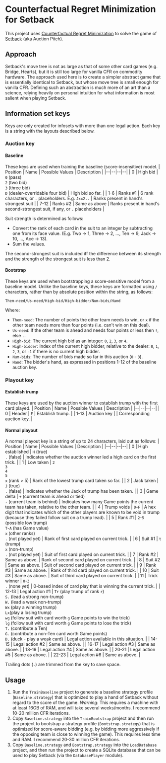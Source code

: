 # Counterfactual Regret Minimization for Setback

This project uses [Counterfactual Regret Minimization](https://github.com/brianberns/Cfrm) to solve the game of [Setback](https://en.wikipedia.org/wiki/Pitch_%28card_game%29#Auction_Pitch) (aka Auction Pitch).

## Approach
Setback's move tree is not as large as that of some other card games (e.g. Bridge, Hearts), but it is still too large for vanilla CFR on commodity hardware. The approach used here is to create a simpler abstract game that is essentially identical to Setback, but whose move tree is small enough for vanilla CFR. Defining such an abstraction is much more of an art than a science, relying heavily on personal intuition for what information is most salient when playing Setback.

## Information set keys
Keys are only created for infosets with more than one legal action. Each key is a string with the layouts described below.

### Auction key
#### Baseline
These keys are used when training the baseline (score-insensitive) model.
| Position | Name | Possible Values | Description |
|--|--|--|--|
| 0 | High bid | `0` (pass)<br/>`2` (two bid)<br/>`3` (three bid)<br/>`D` (dealer-overridable four bid) | High bid so far. |
| 1-6 | Ranks #1 | 6 rank characters, or `.` placeholders. E.g. `Jxx2..` | Ranks present in hand's strongest suit |
| 7-12 | Ranks #2 | Same as above | Ranks present in hand's second-strongest suit, if any, or `.` placeholders |

Suit strength is determined as follows:

* Convert the rank of each card in the suit to an integer by subtracting one from its face value. (E.g. Two → 1, Three → 2, ..., Ten → 9, Jack → 10, ..., Ace → 13).
* Sum the values.

The second-strongest suit is included iff the difference between its strength and the strength of the strongest suit is less than 2.

#### Bootstrap
These keys are used when bootstrapping a score-sensitive model from a baseline model. Unlike the baseline keys, these keys are formatted using `/` characters, rather than by absolute position within the string, as follows:
```
Them-need/Us-need/High-bid/High-bidder/Num-bids/Hand
```

Where:
* `Them-need`: The number of points the other team needs to win, or `x` if the other team needs more than four points (i.e. can't win on this deal).
* `Us-need`: If the other team is ahead and needs four points or less then `!`, else `.`.
* `High-bid`: The current high bid as an integer: `0`, `2`, `3`, or `4`.
* `High-bidder`: Index of the current high bidder, relative to the dealer: `0`, `1`, `2`, `3`, or `-1` if there is no current high bidder.
* `Num-bids`: The number of bids made so far in this auction (`0` - `3`).
* `Hand`: The bidder's hand, as expressed in positions 1-12 of the baseline auction key.

### Playout key
#### Establish trump
These keys are used by the auction winner to establish trump with the first card played.
| Position | Name | Possible Values | Description |
|--|--|--|--|
| 0 | Header | `E` | Establish trump. |
| 1-13 | Auction key | | Corresponding auction key. |

#### Normal playout
A normal playout key is a string of up to 24 characters, laid out as follows:
| Position | Name | Possible Values | Description |
|--|--|--|--|
| 0 | High established | `H` (true)<br/>`.` (false) | Indicates whether the auction winner led a high card on the first trick. |
| 1 | Low taken | `2`<br/>`3`<br/>`4`<br/>`5`<br/>`x` (rank > 5) | Rank of the lowest trump card taken so far. |
| 2 | Jack taken | `J` (true)<br/>`.` (false) | Indicates whether the Jack of trump has been taken. |
| 3 | Game delta | `+` (current team is ahead or tied)<br/>`-` (current team is behind) | Indicates how many Game points the current team has taken, relative to the other team. |
| 4 | Trump voids | `0`-`F` | A hex digit that indicates which of the other players are known to be void in trump (because they failed follow suit on a trump lead). |
| 5 | Rank #1 | `2`-`5` (possible low trump)<br/>`T`-`A` (has Game value)<br/>`x` (other ranks)<br/>`.` (not played yet) | Rank of first card played on current trick. |
| 6 | Suit #1 | `t` (trump)<br/>`x` (non-trump)<br/>`.` (not played yet) | Suit of first card played on current trick. |
| 7 | Rank #2 | Same as above. | Rank of second card played on current trick. |
| 8 | Suit #2 | Same as above. | Suit of second card played on current trick. |
| 9 | Rank #3 | Same as above. | Rank of third card played on current trick. |
| 10 | Suit #3 | Same as above. | Suit of third card played on current trick. |
| 11 | Trick winner | `0`-`3`<br/>`.` (none yet) | 0-based index of card play that is winning the current trick. |
| 12-13 | Legal action #1 | `Tr` (play trump of rank `r`)<br/>`S.` (lead a strong non-trump)<br/>`W.` (lead a weak non-trump)<br/>`Wx` (play a winning trump)<br/>`Lx`(play a losing trump)<br/>`wg` (follow suit with card worth `g` Game points to win the trick)<br/>`lg` (follow suit with card worth `g` Game points to lose the trick)<br/>`T.` (contribute a Ten)<br/>`G.` (contribute a non-Ten card worth Game points)<br/>`D.` (duck - play a weak card) | Legal action available in this situation. |
| 14-15 | Legal action #2 | Same as above. |
| 16-17 | Legal action #3 | Same as above. |
| 18-19 | Legal action #4 | Same as above. |
| 20-21 | Legal action #5 | Same as above. |
| 22-23 | Legal action #6 | Same as above. |

Trailing dots (`.`) are trimmed from the key to save space.

## Usage

1. Run the `TrainBaseline` project to generate a baseline strategy profile (`Baseline.strategy`) that is optimized to play a hand of Setback without regard to the score of the game. *Warning*: This requires a machine with at least 16GB of RAM, and will take several weeks/months. I recommend 10-20 million CFR iterations.
2. Copy `Baseline.strategy` into the `TrainBootstrap` project and then run the project to bootstrap a strategy profile (`Bootstrap.strategy`) that is optimized for score-aware bidding (e.g. by bidding more aggressively if the opposing team is close to winning the game). This requires less time and RAM. I recommend 20-30 million CFR iterations.
3. Copy `Baseline.strategy` and `Bootstrap.strategy` into the `LoadDatabase` project, and then run the project to create a SQLite database that can be used to play Setback (via the `DatabasePlayer` module).
<!--stackedit_data:
eyJoaXN0b3J5IjpbMzQ2MjgzODU4LDc4OTM5MTMwNSw3MDI1Nz
E1ODksMTU4NjE1NzUzNCwtNjg2MjQwNDY4LDEzMjE2NTIyMSwy
MDc1NTg3MDk3LC04MTIwMzkyNDBdfQ==
-->